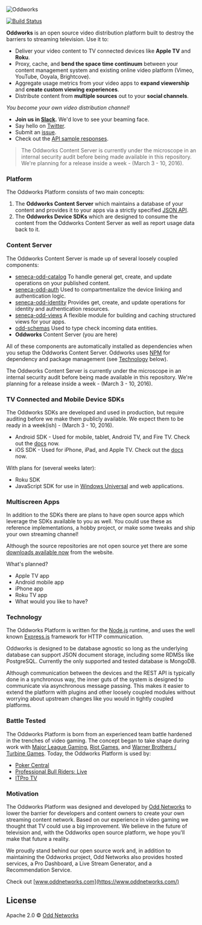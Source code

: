 ![Oddworks](http://s3-us-west-2.amazonaws.com/odd-networks-assets/odd-networks.png)

[![Build Status](https://travis-ci.org/oddnetworks/oddworks.svg?branch=master)](https://travis-ci.org/oddnetworks/oddworks)

__Oddworks__ is an open source video distribution platform built to destroy the barriers to streaming television. Use it to:

* Deliver your video content to TV connected devices like __Apple TV__ and __Roku__.
* Proxy, cache, and __bend the space time continuum__ between your content management system and existing online video platform (Vimeo, YouTube, Ooyala, Brightcove).
* Aggregate usage metrics from your video apps to __expand viewership__ and __create custom viewing experiences__.
* Distribute content from __multiple sources__ out to your __social channels__.

_You become your own video distribution channel!_

* __Join us in [Slack](http://slack.oddnetworks.com/).__ We'd love to see your beaming face.
* Say hello on [Twitter](https://twitter.com/OddNetworks).
* Submit an [issue](https://github.com/oddnetworks/oddworks/issues).
* Check out the [API sample responses](https://www.oddnetworks.com/documentation/oddworks/).

> The Oddworks Content Server is currently under the microscope in an internal security audit before being made available in this repository. We're planning for a release inside a week - (March 3 - 10, 2016).

### Platform
The Oddworks Platform consists of two main concepts:

1. The __Oddworks Content Server__ which maintains a database of your content and provides it to your apps via a strictly specified [JSON API](http://jsonapi.org/).
2. The __Oddworks Device SDKs__ which are designed to consume the content from the Oddworks Content Server as well as report usage data back to it.

### Content Server
The Oddworks Content Server is made up of several loosely coupled components:

* [seneca-odd-catalog](https://github.com/oddnetworks/seneca-odd-catalog) To handle general get, create, and update operations on your published content.
* [seneca-odd-auth](https://github.com/oddnetworks/seneca-odd-auth) Used to compartmentalize the device linking and authentication logic.
* [seneca-odd-identity](https://github.com/oddnetworks/seneca-odd-identity) Provides get, create, and update operations for identity and authentication resources.
* [seneca-odd-views](https://github.com/oddnetworks/seneca-odd-views) A flexible module for building and caching structured views for your apps.
* [odd-schemas](https://github.com/oddnetworks/odd-schemas) Used to type check incoming data entities.
* __Oddworks__ Content Server (you are here)

All of these components are automatically installed as dependencies when you setup the Oddworks Content Server. Oddworks uses [NPM](https://www.npmjs.com/) for dependency and package management (see [Technology](#technology) below).

The Oddworks Content Server is currently under the microscope in an internal security audit before being made available in this repository. We're planning for a release inside a week - (March 3 - 10, 2016).

### TV Connected and Mobile Device SDKs
The Oddworks SDKs are developed and used in production, but require auditing before we make them publicly available. We expect them to be ready in a week(ish) - (March 3 - 10, 2016).

* Android SDK - Used for mobile, tablet, Android TV, and Fire TV. Check out the [docs](http://android.guide.oddnetworks.com/) now.
* iOS SDK - Used for iPhone, iPad, and Apple TV. Check out the [docs](http://apple.guide.oddnetworks.com/) now.

With plans for (several weeks later):

* Roku SDK
* JavaScript SDK for use in [Windows Universal](https://msdn.microsoft.com/en-us/windows/uwp/get-started/universal-application-platform-guide) and web applications.

### Multiscreen Apps
In addition to the SDKs there are plans to have open source apps which leverage the SDKs available to you as well. You could use these as reference implementations, a hobby project, or make some tweaks and ship your own streaming channel!

Although the source repositories are not open source yet there are some [downloads available now](https://www.oddnetworks.com/documentation/sampleapps/) from the website.

What's planned?

* Apple TV app
* Android mobile app
* iPhone app
* Roku TV app
* What would you like to have?

### Technology
The Oddworks Platform is written for the [Node.js](https://nodejs.org/) runtime, and uses the well known [Express.js](http://expressjs.com/) framework for HTTP communication.

Oddworks is designed to be database agnostic so long as the underlying database can support JSON document storage, including some RDMSs like PostgreSQL. Currently the only supported and tested database is MongoDB.

Although communication between the devices and the REST API is typically done in a synchronous way, the inner guts of the system is designed to communicate via asynchronous message passing. This makes it easier to extend the platform with plugins and other loosely coupled modules without worrying about upstream changes like you would in tightly coupled platforms.

### Battle Tested
The Oddworks Platform is born from an experienced team battle hardened in the trenches of video gaming. The concept began to take shape during work with [Major League Gaming](http://www.majorleaguegaming.com/), [Riot Games](http://www.riotgames.com/),
and [Warner Brothers / Turbine Games](http://www.turbine.com/). Today, the Oddworks Platform is used by:

* [Poker Central](https://www.pokercentral.com/)
* [Professional Bull Riders: Live](http://www.pbr.com/)
* [ITPro TV](https://itpro.tv/)

### Motivation
The Oddworks Platform was designed and developed by [Odd Networks](https://www.oddnetworks.com/) to lower the barrier for developers and content owners to create your own streaming content network. Based on our experience in video gaming we thought that TV could use a big improvement. We believe in the future of television and, with the Oddworks open source platform, we hope you'll make that future a reality.

We proudly stand behind our open source work and, in addition to maintaining the Oddworks project, Odd Networks also provides hosted services, a Pro Dashboard, a Live Stream Generator, and a Recommendation Service.

Check out [www.oddnetworks.com](https://www.oddnetworks.com/)

License
-------
Apache 2.0 © [Odd Networks](http://oddnetworks.com)
